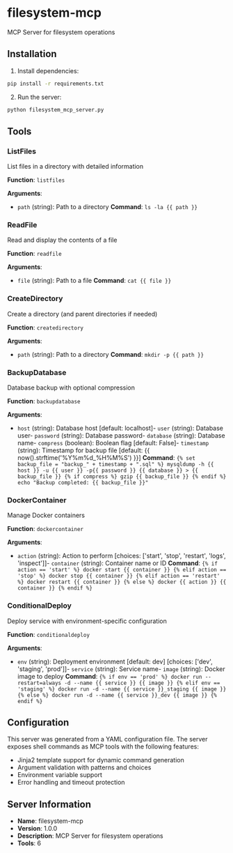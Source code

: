 # filesystem-mcp

MCP Server for filesystem operations

## Installation

1. Install dependencies:
```bash
pip install -r requirements.txt
```

2. Run the server:
```bash
python filesystem_mcp_server.py
```

## Tools


### ListFiles

List files in a directory with detailed information

**Function**: `listfiles`

**Arguments**:
- `path` (string): Path to a directory
**Command**: `ls -la {{ path }}`


### ReadFile

Read and display the contents of a file

**Function**: `readfile`

**Arguments**:
- `file` (string): Path to a file
**Command**: `cat {{ file }}`


### CreateDirectory

Create a directory (and parent directories if needed)

**Function**: `createdirectory`

**Arguments**:
- `path` (string): Path to a directory
**Command**: `mkdir -p {{ path }}`


### BackupDatabase

Database backup with optional compression

**Function**: `backupdatabase`

**Arguments**:
- `host` (string): Database host [default: localhost]- `user` (string): Database user- `password` (string): Database password- `database` (string): Database name- `compress` (boolean): Boolean flag [default: False]- `timestamp` (string): Timestamp for backup file [default: {{ now().strftime('%Y%m%d_%H%M%S') }}]
**Command**: `{% set backup_file = "backup_" + timestamp + ".sql" %}
mysqldump -h {{ host }} -u {{ user }} -p{{ password }} {{ database }} > {{ backup_file }}
{% if compress %}
gzip {{ backup_file }}
{% endif %}
echo "Backup completed: {{ backup_file }}"
`


### DockerContainer

Manage Docker containers

**Function**: `dockercontainer`

**Arguments**:
- `action` (string): Action to perform [choices: ['start', 'stop', 'restart', 'logs', 'inspect']]- `container` (string): Container name or ID
**Command**: `{% if action == 'start' %}
docker start {{ container }}
{% elif action == 'stop' %}
docker stop {{ container }}
{% elif action == 'restart' %}
docker restart {{ container }}
{% else %}
docker {{ action }} {{ container }}
{% endif %}
`


### ConditionalDeploy

Deploy service with environment-specific configuration

**Function**: `conditionaldeploy`

**Arguments**:
- `env` (string): Deployment environment [default: dev] [choices: ['dev', 'staging', 'prod']]- `service` (string): Service name- `image` (string): Docker image to deploy
**Command**: `{% if env == 'prod' %}
docker run --restart=always -d --name {{ service }} {{ image }}
{% elif env == 'staging' %}
docker run -d --name {{ service }}_staging {{ image }}
{% else %}
docker run -d --name {{ service }}_dev {{ image }}
{% endif %}
`


## Configuration

This server was generated from a YAML configuration file. The server exposes shell commands as MCP tools with the following features:

- Jinja2 template support for dynamic command generation
- Argument validation with patterns and choices
- Environment variable support
- Error handling and timeout protection

## Server Information

- **Name**: filesystem-mcp
- **Version**: 1.0.0
- **Description**: MCP Server for filesystem operations
- **Tools**: 6